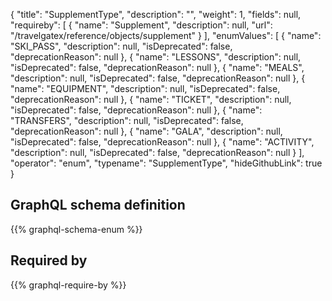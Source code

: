 {
  "title": "SupplementType",
  "description": "",
  "weight": 1,
  "fields": null,
  "requireby": [
    {
      "name": "Supplement",
      "description": null,
      "url": "/travelgatex/reference/objects/supplement"
    }
  ],
  "enumValues": [
    {
      "name": "SKI_PASS",
      "description": null,
      "isDeprecated": false,
      "deprecationReason": null
    },
    {
      "name": "LESSONS",
      "description": null,
      "isDeprecated": false,
      "deprecationReason": null
    },
    {
      "name": "MEALS",
      "description": null,
      "isDeprecated": false,
      "deprecationReason": null
    },
    {
      "name": "EQUIPMENT",
      "description": null,
      "isDeprecated": false,
      "deprecationReason": null
    },
    {
      "name": "TICKET",
      "description": null,
      "isDeprecated": false,
      "deprecationReason": null
    },
    {
      "name": "TRANSFERS",
      "description": null,
      "isDeprecated": false,
      "deprecationReason": null
    },
    {
      "name": "GALA",
      "description": null,
      "isDeprecated": false,
      "deprecationReason": null
    },
    {
      "name": "ACTIVITY",
      "description": null,
      "isDeprecated": false,
      "deprecationReason": null
    }
  ],
  "operator": "enum",
  "typename": "SupplementType",
  "hideGithubLink": true
}
## GraphQL schema definition

{{% graphql-schema-enum %}}

## Required by

{{% graphql-require-by %}}
